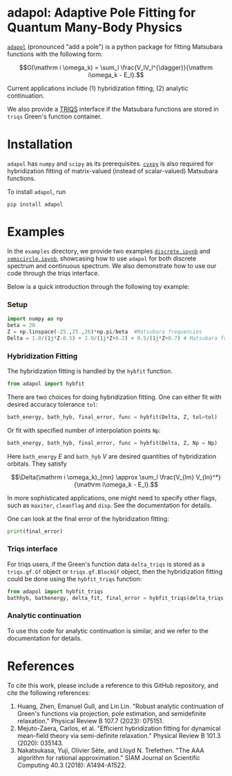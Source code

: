 # adapol: Adaptive Pole Fitting for Quantum Many-Body Physics
[`adapol`](https://github.com/Hertz4/Adapol) (pronounced "add a pole") is a python package for fitting Matsubara functions with the following form:
```math
G(\mathrm i \omega_k) = \sum_l \frac{V_lV_l^{\dagger}}{\mathrm i\omega_k - E_l}.
```

Current applications include
(1) hybridization fitting, (2) analytic continuation.

We also provide a [TRIQS](https://triqs.github.io/) interface if the Matsubara functions are stored in `triqs` Green's function container.

# Installation
`adapol` has `numpy` and `scipy` as its prerequisites. [`cvxpy`](https://www.cvxpy.org/) is also required for hybridization fitting of matrix-valued (instead of scalar-valued) Matsubara functions.

To install `adapol`, run
```terminal
pip install adapol
```


# Examples
In the `examples` directory, we provide two examples [`discrete.ipynb`](https://github.com/Hertz4/adapol/blob/main/example/discrete.ipynb) and [`semicircle.ipynb`](https://github.com/Hertz4/adapol/blob/main/example/semicircle.ipynb), showcasing how to use `adapol` for both discrete spectrum and continuous spectrum. We also demonstrate how to use our code through the triqs interface.

Below is a quick introduction through the following toy example:
### Setup
```python
import numpy as np
beta = 20
Z = np.linspace(-25.,25.,26)*np.pi/beta  #Matsubara frequencies
Delta = 1.0/(1j*Z-0.5) + 2.0/(1j*Z+0.2) + 0.5/(1j*Z+0.7) # Matsubara functions on these frequencies
```

### Hybridization Fitting
The hybridization fitting is handled by the `hybfit` function.
```python
from adapol import hybfit
```
There are two choices for doing hybridization fitting. One can either fit with desired accuracy tolerance `tol`:
```python
bath_energy, bath_hyb, final_error, func = hybfit(Delta, Z, tol=tol)
```
Or fit with specified number of interpolation points `Np`:
```python
bath_energy, bath_hyb, final_error, func = hybfit(Delta, Z, Np = Np)
```
Here `bath_energy` $E$ and `bath_hyb` $V$ are desired quantities of hybridization orbitals. They satisfy

```math
\Delta(\mathrm i \omega_k)_{mn} \approx \sum_l \frac{V_{lm} V_{ln}^*}{\mathrm i\omega_k - E_l}.
```

In more sophisticated applications, one might need to specify other flags, such as `maxiter`, `cleanflag` and `disp`. See the documentation for details.

One can look at the final error of the hybridization fitting:

```python
print(final_error)
```
### Triqs interface

For triqs users, if the Green's function data `delta_triqs` is stored as a `triqs.gf.Gf` object or `triqs.gf.BlockGf` object, then the hybridization fitting could be done using the `hybfit_triqs` function:
```python
from adapol import hybfit_triqs
bathhyb, bathenergy, delta_fit, final_error = hybfit_triqs(delta_triqs, tol=tol, debug=True)
```

### Analytic continuation

To use this code for analytic continuation is similar, and we refer to the documentation for details.

# References
To cite this work, please include a reference to this GitHub repository, and
cite the following references:

1. Huang, Zhen, Emanuel Gull, and Lin Lin. "Robust analytic continuation of Green's functions via projection, pole estimation, and semidefinite relaxation." Physical Review B 107.7 (2023): 075151.
2. Mejuto-Zaera, Carlos, et al. "Efficient hybridization fitting for dynamical mean-field theory via semi-definite relaxation." Physical Review B 101.3 (2020): 035143.
3. Nakatsukasa, Yuji, Olivier Sète, and Lloyd N. Trefethen. "The AAA algorithm for rational approximation." SIAM Journal on Scientific Computing 40.3 (2018): A1494-A1522.